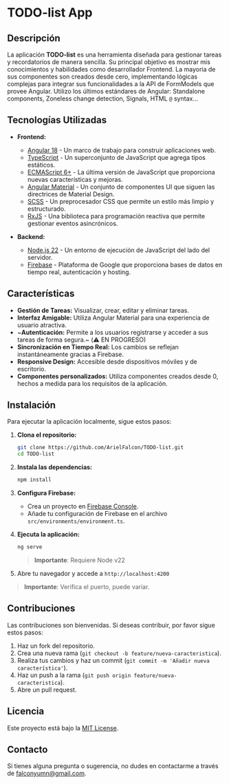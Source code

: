 # TODO-list App

## Descripción

La aplicación **TODO-list** es una herramienta diseñada para gestionar tareas y recordatorios de manera sencilla. Su principal objetivo es mostrar mis conocimientos y habilidades como desarrollador Frontend. La mayoria de sus componentes son creados desde cero, implementando lógicas complejas para integrar sus funcionalidades a la API de FormModels que provee Angular. Utilizo los últimos estándares de Angular: Standalone components, Zoneless change detection, Signals, HTML ```@``` syntax...

## Tecnologías Utilizadas

- **Frontend:**
  - [Angular 18](https://angular.io/) - Un marco de trabajo para construir aplicaciones web.
  - [TypeScript](https://www.typescriptlang.org/) - Un superconjunto de JavaScript que agrega tipos estáticos.
  - [ECMAScript 6+](https://www.ecma-international.org/ecma-262/6.0/) - La última versión de JavaScript que proporciona nuevas características y mejoras.
  - [Angular Material](https://material.angular.io/) - Un conjunto de componentes UI que siguen las directrices de Material Design.
  - [SCSS](https://sass-lang.com/) - Un preprocesador CSS que permite un estilo más limpio y estructurado.
  - [RxJS](https://rxjs.dev/) - Una biblioteca para programación reactiva que permite gestionar eventos asincrónicos.

- **Backend:**
  - [Node.js 22](https://nodejs.org/) - Un entorno de ejecución de JavaScript del lado del servidor.
  - [Firebase](https://firebase.google.com/) - Plataforma de Google que proporciona bases de datos en tiempo real, autenticación y hosting.

## Características

- **Gestión de Tareas:** Visualizar, crear, editar y eliminar tareas.
- **Interfaz Amigable:** Utiliza Angular Material para una experiencia de usuario atractiva.
- ~**Autenticación:** Permite a los usuarios registrarse y acceder a sus tareas de forma segura.~ (⚠️ EN PROGRESO)
- **Sincronización en Tiempo Real:** Los cambios se reflejan instantáneamente gracias a Firebase.
- **Responsive Design:** Accesible desde dispositivos móviles y de escritorio.
- **Componentes personalizados:** Utiliza componentes creados desde 0, hechos a medida para los requisitos de la aplicación.

## Instalación

Para ejecutar la aplicación localmente, sigue estos pasos:

1. **Clona el repositorio:**
   ```bash
   git clone https://github.com/ArielFalcon/TODO-list.git
   cd TODO-list
   ```

2. **Instala las dependencias:**
   ```bash
   npm install
   ```

3. **Configura Firebase:**
   - Crea un proyecto en [Firebase Console](https://console.firebase.google.com/).
   - Añade tu configuración de Firebase en el archivo `src/environments/environment.ts`.

4. **Ejecuta la aplicación:**
   ```bash
   ng serve
   ```
   > **Importante**: Requiere Node v22

5. Abre tu navegador y accede a `http://localhost:4200`
> **Importante**: Verifica el puerto, puede variar.


## Contribuciones

Las contribuciones son bienvenidas. Si deseas contribuir, por favor sigue estos pasos:

1. Haz un fork del repositorio.
2. Crea una nueva rama (`git checkout -b feature/nueva-caracteristica`).
3. Realiza tus cambios y haz un commit (`git commit -m 'Añadir nueva característica'`).
4. Haz un push a la rama (`git push origin feature/nueva-caracteristica`).
5. Abre un pull request.

## Licencia

Este proyecto está bajo la [MIT License](LICENSE).

## Contacto

Si tienes alguna pregunta o sugerencia, no dudes en contactarme a través de [falconyumn@gmail.com](mailto:tu-email@ejemplo.com).
